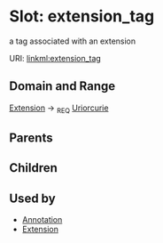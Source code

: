 
# Slot: extension_tag


a tag associated with an extension

URI: [linkml:extension_tag](https://w3id.org/linkml/extension_tag)


## Domain and Range

[Extension](Extension.md) &#8594;  <sub>REQ</sub> [Uriorcurie](Uriorcurie.md)

## Parents


## Children


## Used by

 * [Annotation](Annotation.md)
 * [Extension](Extension.md)
